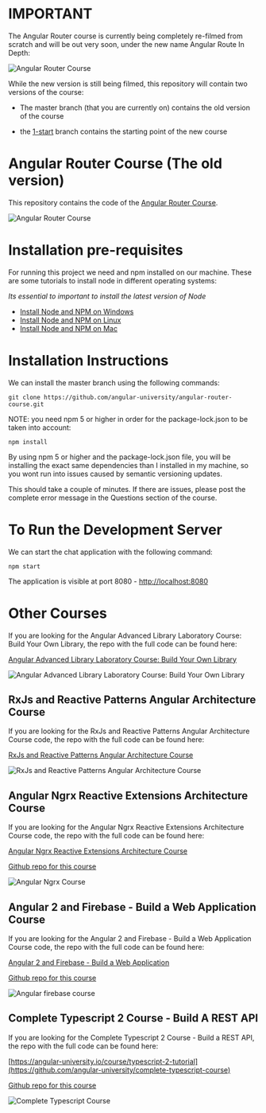 

# IMPORTANT

The Angular Router course is currently being completely re-filmed from scratch and will be out very soon,
under the new name Angular Route In Depth:

![Angular Router Course](https://angular-academy.s3.amazonaws.com/thumbnails/angular2-routing-small-v2.png)

While the new version is still being filmed,  this repository will contain two versions of the course: 

- The master branch (that you are currently on) contains the old version of the course 

- the [1-start](https://github.com/angular-university/angular-router-course/tree/1-start) branch contains the starting point of the new course

# Angular Router Course (The old version)

This repository contains the code of the [Angular Router Course](https://angular-university.io/course/angular2-routing).

![Angular Router Course](https://angular-academy.s3.amazonaws.com/thumbnails/angular2-routing-small-v2.png)


# Installation pre-requisites

For running this project we need and npm installed on our machine. These are some tutorials to install node in different operating systems:

*Its essential to important to install the latest version of Node*

- [Install Node and NPM on Windows](https://www.youtube.com/watch?v=8ODS6RM6x7g)
- [Install Node and NPM on Linux](https://www.youtube.com/watch?v=yUdHk-Dk_BY)
- [Install Node and NPM on Mac](https://www.youtube.com/watch?v=Imj8PgG3bZU)


# Installation Instructions

We can install the master branch using the following commands:

    git clone https://github.com/angular-university/angular-router-course.git
        

NOTE: you need npm 5 or higher in order for the package-lock.json to be taken into account:

    npm install 

By using npm 5 or higher and the package-lock.json file, you will be installing the exact same dependencies than I installed in my machine, so you wont run into issues caused by semantic versioning updates.

This should take a couple of minutes. If there are issues, please post the complete error message in the Questions section of the course.

# To Run the Development Server

We can start the chat  application with the following command:

    npm start

  The application is visible at port 8080 - [http://localhost:8080](http://localhost:8080)



# Other Courses

If you are looking for the Angular Advanced Library Laboratory Course: Build Your Own Library, the repo with the full code can be found here:

[Angular Advanced Library Laboratory Course: Build Your Own Library](https://angular-university.io/course/angular-advanced-course)

![Angular Advanced Library Laboratory Course: Build Your Own Library](https://angular-academy.s3.amazonaws.com/thumbnails/advanced_angular-small-v3.png)



## RxJs and Reactive Patterns Angular Architecture Course

If you are looking for the RxJs and Reactive Patterns Angular Architecture Course code, the repo with the full code can be found here:

[RxJs and Reactive Patterns Angular Architecture Course](https://angular-university.io/course/reactive-angular-architecture-course)

![RxJs and Reactive Patterns Angular Architecture Course](https://s3-us-west-1.amazonaws.com/angular-academy/blog/images/rxjs-reactive-patterns-small.png)



## Angular Ngrx Reactive Extensions Architecture Course

If you are looking for the Angular Ngrx Reactive Extensions Architecture Course code, the repo with the full code can be found here:

[Angular Ngrx Reactive Extensions Architecture Course](https://angular-university.io/course/angular2-ngrx)

[Github repo for this course](https://github.com/angular-university/ngrx-course)

![Angular Ngrx Course](https://angular-academy.s3.amazonaws.com/thumbnails/ngrx-angular.png)



## Angular 2 and Firebase - Build a Web Application Course

If you are looking for the Angular 2 and Firebase - Build a Web Application Course code, the repo with the full code can be found here:

[Angular 2 and Firebase - Build a Web Application](https://angular-university.io/course/build-an-application-with-angular2)

[Github repo for this course](https://github.com/angular-university/angular-firebase-app)

![Angular firebase course](https://angular-academy.s3.amazonaws.com/thumbnails/angular_app-firebase-small.jpg)


## Complete Typescript 2 Course - Build A REST API

If you are looking for the Complete Typescript 2 Course - Build a REST API, the repo with the full code can be found here:

[https://angular-university.io/course/typescript-2-tutorial](https://github.com/angular-university/complete-typescript-course)

[Github repo for this course](https://github.com/angular-university/complete-typescript-course)

![Complete Typescript Course](https://angular-academy.s3.amazonaws.com/thumbnails/typescript-2-small.png)

